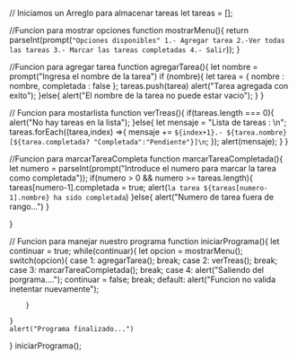 // Iniciamos un Arreglo para almacenar tareas
let tareas = [];

//Funcion para mostrar opciones
function mostrarMenu(){
    return parseInt(prompt(`
        "Opciones disponibles"
        1.- Agregar tarea
        2.-Ver todas las tareas
        3.- Marcar las tareas completadas
        4.- Salir
        `));
}

//Funcion para agregar tarea
function agregarTarea(){
    let nombre = prompt("Ingresa el nombre de la tarea")
    if (nombre){
        let tarea = {
            nombre : nombre,
            completada : false
        };
        tareas.push(tarea)
        alert("Tarea agregada con exito");
    }else{
        alert("El nombre de la tarea no puede estar vacio");
    }
}

// Funcion para mostarlista
function verTreas(){
    if(tareas.length === 0){
        alert("No hay tareas en la lista");
    }else{
        let mensaje = "Lista de tareas : \n";
        tareas.forEach((tarea,index) =>{
            mensaje += `${index+1}.- ${tarea.nombre}[${tarea.completada? "Completada":"Pendiente"}]\n`;
        });
        alert(mensaje);
    }
}

//Funcion para marcarTareaCompleta
function marcarTareaCompletada(){
    let numero = parseInt(prompt("Introduce el numero para marcar la tarea como completada"));
    if(numero > 0 && numero >= tareas.length){
        tareas[numero-1].completada = true;
        alert(`la tarea ${tareas[numero-1].nombre} ha sido completada`)
    }else{
        alert("Numero de tarea fuera de rango...")
    }

}

// Funcion para manejar nuestro programa
function iniciarPrograma(){
    let continuar = true;
    while(continuar){
        let opcion = mostrarMenu();
        switch(opcion){
            case 1:
                agregarTarea();
                break;
            case 2:
                verTreas();
                break;
            case 3:
                marcarTareaCompletada();
                break;
            case 4:
                alert("Saliendo del porgrama....");
                continuar = false;
                break;
            default:
                alert("Funcion no valida inetentar nuevamente");

        }

    }
    alert("Programa finalizado...")
}
iniciarPrograma();
